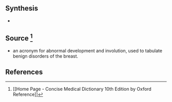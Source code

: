 ## Synthesis
- 
## Source [^1]
- an acronym for abnormal development and involution, used to tabulate benign disorders of the breast.
## References

[^1]: [[Home Page - Concise Medical Dictionary 10th Edition by Oxford Reference]]